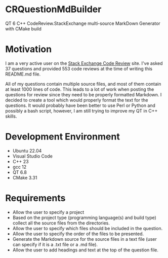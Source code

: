 # CRQuestionMdBuilder  
QT 6 C++ CodeReview.StackExchange multi-source MarkDown Generator with CMake build

# Motivation  
I am a very active user on the [Stack Exchange Code Review](https://codereview.stackexchange.com/questions) site. I've asked 37 questions
and provided 553 code reviews at the time of writing this README.md file.

All of my questions contain multiple source files, and most of them contain at least 1000 lines of code. This leads to a lot of work when posting
the questions for review since they need to be properly formatted Markdown. I decided to create a tool which would properly format the text for the questions. It would probably have been better to use Perl or Python and possibly a bash script, however, I am still trying to improve my QT in
C++ skills.

# Development Environment  
 - Ubuntu 22.04  
 - Visual Studio Code  
 - C++ 23  
 - gcc 12  
 - QT 6.8  
 - CMake 3.31

 # Requirements  
  - Allow the user to specify a project  
  - Based on the project type (programming language(s) and build type) collect all the source files from the directories.
  - Allow the user to specify which files should be included in the question.
  - Allow the user to specify the order of the files to be presented.
  - Generate the Markdown source for the source files in a text file (user can specify if it is a .txt file or a .md file).
  - Allow the user to add headings and text at the top of the question file.